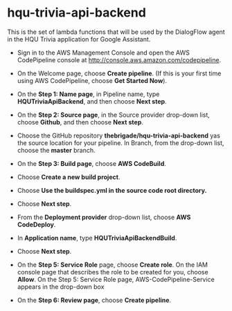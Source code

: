 # hqu-trivia-api-backend
This is the set of lambda functions that will be used by the DialogFlow agent in the HQU Trivia application for Google Assistant. 


* Sign in to the AWS Management Console and open the AWS CodePipeline console at http://console.aws.amazon.com/codepipeline.
* On the Welcome page, choose **Create pipeline**. (If this is your first time using AWS CodePipeline, choose **Get Started Now**).
* On the **Step 1: Name page**, in Pipeline name, type **HQUTriviaApiBackend**, and then choose **Next step**.

* On the **Step 2: Source page**, in the Source provider drop-down list, choose **Github**, and then choose **Next step**.

* Choose the GitHub repository **thebrigade/hqu-trivia-api-backend** yas the source location for your pipeline. In Branch, from the drop-down list, choose the **master** branch.

* On the **Step 3: Build page**,  choose **AWS CodeBuild**.
* Choose **Create a new build project**.
* Choose **Use the buildspec.yml in the source code root directory.**
* Choose **Next step**.
* From the **Deployment provider** drop-down list, choose **AWS CodeDeploy**.
* In **Application name**, type **HQUTriviaApiBackendBuild**.
* Choose **Next step**.
* On the **Step 5: Service Role** page, choose **Create role**. On the IAM console page that describes the role to be created for you, choose **Allow**. On the Step 5: Service Role page, AWS-CodePipeline-Service appears in the drop-down box
* On the **Step 6: Review page**, choose **Create pipeline**.

